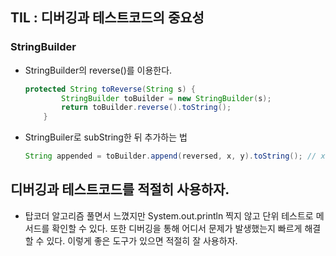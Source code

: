 ## TIL : 디버깅과 테스트코드의 중요성

### StringBuilder

- StringBuilder의 reverse()를 이용한다. 

    ```java
    protected String toReverse(String s) {
            StringBuilder toBuilder = new StringBuilder(s);
            return toBuilder.reverse().toString();
        }
    ```

    

- StringBuiler로 subString한 뒤 추가하는 법

    ```java
    String appended = toBuilder.append(reversed, x, y).toString(); // x는 include, y는 exclude
    ```


## 디버깅과 테스트코드를 적절히 사용하자. 

- 탑코더 알고리즘 풀면서 느꼈지만 System.out.println 찍지 않고 단위 테스트로 메서드를 확인할 수 있다. 또한 디버깅을 통해 어디서 문제가 발생했는지 빠르게 해결할 수 있다. 이렇게 좋은 도구가 있으면 적절히 잘 사용하자. 